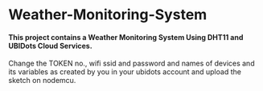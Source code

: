 # Weather-Monitoring-System

#### This project contains a Weather Monitoring System Using DHT11 and UBIDots Cloud Services.

Change the TOKEN no., wifi ssid and password and names of devices and its variables as created by you in your ubidots account and upload the sketch on nodemcu. 
